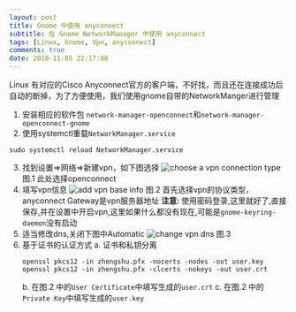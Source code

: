 ```yaml
---
layout: post
title: Gnome 中使用 anyconnect
subtitle: 在 Gnome NetworkManager 中使用 anyconnect
tags: [Linux, Gnome, Vpn, anyconnect]
comments: true
date: 2018-11-05 22:17:08
---
```


Linux 有对应的Cisco Anyconnect官方的客户端，不好找，而且还在连接成功后自动的断掉，为了方便使用，我们使用gnome自带的NetworkManger进行管理
1. 安装相应的软件包 `network-manager-openconnect`和`network-manager-openconnect-gnome`
2. 使用systemctl重载`NetworkManager.service`
```shell
sudo systemctl reload NetworkManager.service
```
3. 找到设置=>网络=>新建vpn，如下图选择
![choose a vpn connection type](./img/anyconnect_1.png)
图.1
此处选择openconnect
4. 填写vpn信息
![add vpn base info](./img/anyconnect_2.png)
图.2
首先选择vpn的协议类型，anyconnect
Gateway是vpn服务器地址
**注意:** 使用密码登录,这里就好了,直接保存,并在设置中开启vpn,这里如果什么都没有现在,可能是`gnome-keyring-daemon`没有启动
5. 适当修改dns,关闭下图中Automatic
![change vpn dns](./img/anyconnect_3.png)
图.3
6. 基于证书的认证方式
    a. 证书和私钥分离
    ```shell
    openssl pkcs12 -in zhengshu.pfx -nocerts -nodes -out user.key
    openssl pkcs12 -in zhengshu.pfx -clcerts -nokeys -out user.crt
    ```
    b. 在图.2 中的`User Certificate`中填写生成的`user.crt`
    c. 在图.2 中的`Private Key`中填写生成的`user.key`
